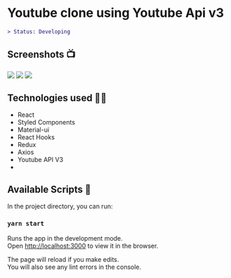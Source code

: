 # Youtube clone using Youtube Api v3


```diff
> Status: Developing
```
## Screenshots 📺

<img style="width=20" src="https://i.ibb.co/vxcfZFz/Homescreen.png" />
<img style="width=20" src="https://i.ibb.co/dQfzDSb/Search-Screen.png" />
<img style="width=20" src="https://i.ibb.co/yfdjJ6p/Watch-Screen.png" />

## Technologies used 👨‍💻
- React
- Styled Components
- Material-ui
- React Hooks
- Redux
- Axios 
- Youtube API V3
- 

## Available Scripts 🚀

In the project directory, you can run:

### `yarn start`

Runs the app in the development mode.\
Open [http://localhost:3000](http://localhost:3000) to view it in the browser.

The page will reload if you make edits.\
You will also see any lint errors in the console.

